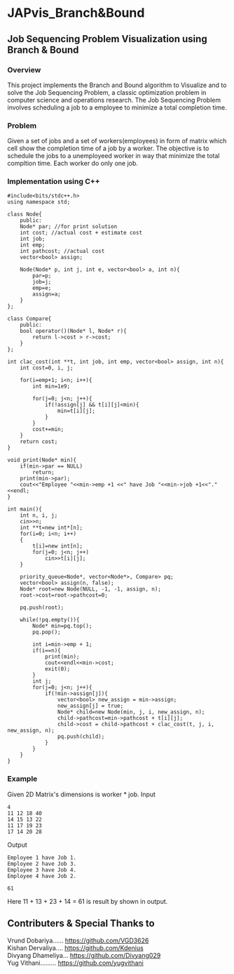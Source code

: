 # JAPvis_Branch&Bound
## Job Sequencing Problem Visualization using Branch & Bound
### Overview
This project implements the Branch and Bound algorithm to Visualize and to solve the Job Sequencing Problem, a classic optimization problem in computer science and operations research. The Job Sequencing Problem involves scheduling a job to a employee to minimize a total completion time.

### Problem
Given a set of jobs and a set of workers(employees) in form of matrix which cell show the completion time of a job by a worker. The objective is to schedule the jobs to a unemployeed worker in way that minimize the total compltion time. Each worker do only one job.

### Implementation using C++
```
#include<bits/stdc++.h>
using namespace std;

class Node{
    public:
    Node* par; //for print solution
    int cost; //actual cost + estimate cost
    int job;
    int emp;
    int pathcost; //actual cost
    vector<bool> assign;   

    Node(Node* p, int j, int e, vector<bool> a, int n){
        par=p;
        job=j;
        emp=e;
        assign=a;
    } 
};

class Compare{
    public:
    bool operator()(Node* l, Node* r){
        return l->cost > r->cost;
    }
};

int clac_cost(int **t, int job, int emp, vector<bool> assign, int n){
    int cost=0, i, j;

    for(i=emp+1; i<n; i++){
        int min=1e9;

        for(j=0; j<n; j++){
            if(!assign[j] && t[i][j]<min){   
                min=t[i][j];
            }
        }
        cost+=min;
    }
    return cost;
}

void print(Node* min){
    if(min->par == NULL)
        return;
    print(min->par);
    cout<<"Employee "<<min->emp +1 <<" have Job "<<min->job +1<<"."<<endl;
}

int main(){
    int n, i, j;
    cin>>n;
    int **t=new int*[n];
    for(i=0; i<n; i++)
    {
        t[i]=new int[n];
        for(j=0; j<n; j++)
            cin>>t[i][j];
    }
    
    priority_queue<Node*, vector<Node*>, Compare> pq;
    vector<bool> assign(n, false);
    Node* root=new Node(NULL, -1, -1, assign, n);
    root->cost=root->pathcost=0;

    pq.push(root);

    while(!pq.empty()){
        Node* min=pq.top();
        pq.pop();

        int i=min->emp + 1;
        if(i==n){
            print(min);
            cout<<endl<<min->cost;
            exit(0);
        }
        int j;
        for(j=0; j<n; j++){
            if(!min->assign[j]){
                vector<bool> new_assign = min->assign;
                new_assign[j] = true;
                Node* child=new Node(min, j, i, new_assign, n);
                child->pathcost=min->pathcost + t[i][j];
                child->cost = child->pathcost + clac_cost(t, j, i, new_assign, n);
                pq.push(child);
            }
        }
    }
}
```

### Example
Given 2D Matrix's dimensions is worker * job.
Input
```
4
11 12 18 40
14 15 13 22
11 17 19 23
17 14 20 28
```

Output
```
Employee 1 have Job 1.
Employee 2 have Job 3.
Employee 3 have Job 4.
Employee 4 have Job 2.

61
```
Here 11 + 13 + 23 + 14 = 61 is result by shown in output.

## Contributers & Special Thanks to
Vrund Dobariya...... https://github.com/VGD3626 <br>
Kishan Dervaliya.... https://github.com/Kdenius <br>
Divyang Dhameliya... https://github.com/Divyang029 <br>
Yug Vithani......... https://github.com/yugvithani <br>

